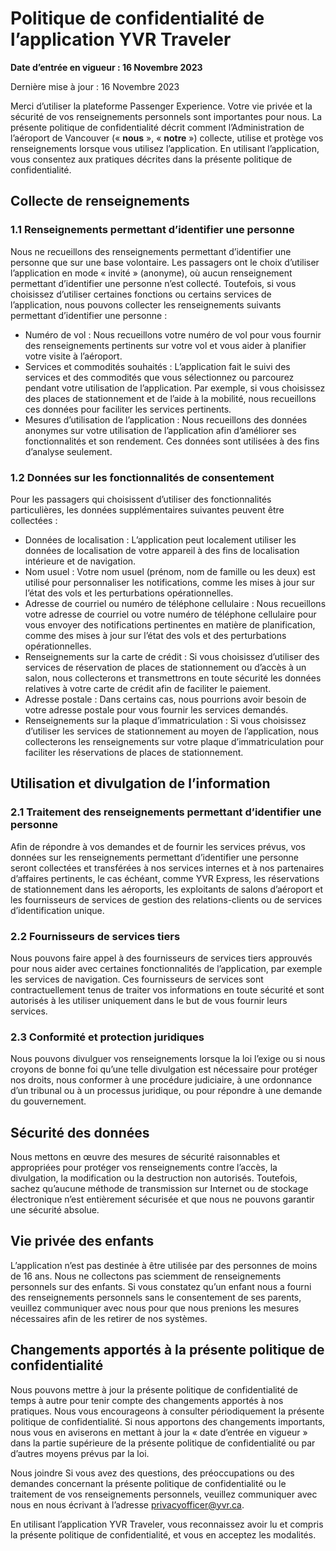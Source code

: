 # Politique de confidentialité de l’application YVR Traveler

**Date d’entrée en vigueur : 16 Novembre 2023**

Dernière mise à jour : 16 Novembre 2023

Merci d’utiliser la plateforme Passenger Experience. Votre vie privée et la sécurité de vos renseignements personnels sont importantes pour nous. La présente politique de confidentialité décrit comment l’Administration de l’aéroport de Vancouver (« **nous** », « **notre** ») collecte, utilise et protège vos renseignements lorsque vous utilisez l’application. En utilisant l’application, vous consentez aux pratiques décrites dans la présente politique de confidentialité.

## Collecte de renseignements

### 1.1 Renseignements permettant d’identifier une personne
Nous ne recueillons des renseignements permettant d’identifier une personne que sur une base volontaire. Les passagers ont le choix d’utiliser l’application en mode « invité » (anonyme), où aucun renseignement permettant d’identifier une personne n’est collecté. Toutefois, si vous choisissez d’utiliser certaines fonctions ou certains services de l’application, nous pouvons collecter les renseignements suivants permettant d’identifier une personne :
- Numéro de vol : Nous recueillons votre numéro de vol pour vous fournir des renseignements pertinents sur votre vol et vous aider à planifier votre visite à l’aéroport.
- Services et commodités souhaités : L’application fait le suivi des services et des commodités que vous sélectionnez ou parcourez pendant votre utilisation de l’application. Par exemple, si vous choisissez des places de stationnement et de l’aide à la mobilité, nous recueillons ces données pour faciliter les services pertinents.
- Mesures d’utilisation de l’application : Nous recueillons des données anonymes sur votre utilisation de l’application afin d’améliorer ses fonctionnalités et son rendement. Ces données sont utilisées à des fins d’analyse seulement.

### 1.2 Données sur les fonctionnalités de consentement
Pour les passagers qui choisissent d’utiliser des fonctionnalités particulières, les données supplémentaires suivantes peuvent être collectées :
- Données de localisation : L’application peut localement utiliser les données de localisation de votre appareil à des fins de localisation intérieure et de navigation. 
- Nom usuel : Votre nom usuel (prénom, nom de famille ou les deux) est utilisé pour personnaliser les notifications, comme les mises à jour sur l’état des vols et les perturbations opérationnelles.
- Adresse de courriel ou numéro de téléphone cellulaire : Nous recueillons votre adresse de courriel ou votre numéro de téléphone cellulaire pour vous envoyer des notifications pertinentes en matière de planification, comme des mises à jour sur l’état des vols et des perturbations opérationnelles. 
- Renseignements sur la carte de crédit : Si vous choisissez d’utiliser des services de réservation de places de stationnement ou d’accès à un salon, nous collecterons et transmettrons en toute sécurité les données relatives à votre carte de crédit afin de faciliter le paiement. 
- Adresse postale : Dans certains cas, nous pourrions avoir besoin de votre adresse postale pour vous fournir les services demandés. 
- Renseignements sur la plaque d’immatriculation : Si vous choisissez d’utiliser les services de stationnement au moyen de l’application, nous collecterons les renseignements sur votre plaque d’immatriculation pour faciliter les réservations de places de stationnement. 

## Utilisation et divulgation de l’information

### 2.1 Traitement des renseignements permettant d’identifier une personne

Afin de répondre à vos demandes et de fournir les services prévus, vos données sur les renseignements permettant d’identifier une personne seront collectées et transférées à nos services internes et à nos partenaires d’affaires pertinents, le cas échéant, comme YVR Express, les réservations de stationnement dans les aéroports, les exploitants de salons d’aéroport et les fournisseurs de services de gestion des relations-clients ou de services d’identification unique.

### 2.2 Fournisseurs de services tiers

Nous pouvons faire appel à des fournisseurs de services tiers approuvés pour nous aider avec certaines fonctionnalités de l’application, par exemple les services de navigation. Ces fournisseurs de services sont contractuellement tenus de traiter vos informations en toute sécurité et sont autorisés à les utiliser uniquement dans le but de vous fournir leurs services.

### 2.3 Conformité et protection juridiques

Nous pouvons divulguer vos renseignements lorsque la loi l’exige ou si nous croyons de bonne foi qu’une telle divulgation est nécessaire pour protéger nos droits, nous conformer à une procédure judiciaire, à une ordonnance d’un tribunal ou à un processus juridique, ou pour répondre à une demande du gouvernement.

## Sécurité des données

Nous mettons en œuvre des mesures de sécurité raisonnables et appropriées pour protéger vos renseignements contre l’accès, la divulgation, la modification ou la destruction non autorisés. Toutefois, sachez qu’aucune méthode de transmission sur Internet ou de stockage électronique n’est entièrement sécurisée et que nous ne pouvons garantir une sécurité absolue.

## Vie privée des enfants

L’application n’est pas destinée à être utilisée par des personnes de moins de 16 ans. Nous ne collectons pas sciemment de renseignements personnels sur des enfants. Si vous constatez qu’un enfant nous a fourni des renseignements personnels sans le consentement de ses parents, veuillez communiquer avec nous pour que nous prenions les mesures nécessaires afin de les retirer de nos systèmes.

## Changements apportés à la présente politique de confidentialité

Nous pouvons mettre à jour la présente politique de confidentialité de temps à autre pour tenir compte des changements apportés à nos pratiques. Nous vous encourageons à consulter périodiquement la présente politique de confidentialité. Si nous apportons des changements importants, nous vous en aviserons en mettant à jour la « date d’entrée en vigueur » dans la partie supérieure de la présente politique de confidentialité ou par d’autres moyens prévus par la loi.

Nous joindre
Si vous avez des questions, des préoccupations ou des demandes concernant la présente politique de confidentialité ou le traitement de vos renseignements personnels, veuillez communiquer avec nous en nous écrivant à l’adresse [privacyofficer@yvr.ca](mailto:privacyofficer@yvr.ca).

En utilisant l’application YVR Traveler, vous reconnaissez avoir lu et compris la présente politique de confidentialité, et vous en acceptez les modalités.
